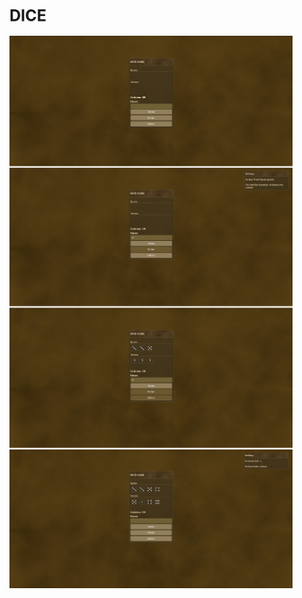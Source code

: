 # DICE
![alt text](https://github.com/Tolan87/dice/blob/main/public/img/preview/dice_game_01.png?raw=true)
![alt text](https://github.com/Tolan87/dice/blob/main/public/img/preview/dice_game_02.png?raw=true)
![alt text](https://github.com/Tolan87/dice/blob/main/public/img/preview/dice_game_03.png?raw=true)
![alt text](https://github.com/Tolan87/dice/blob/main/public/img/preview/dice_game_04.png?raw=true)
